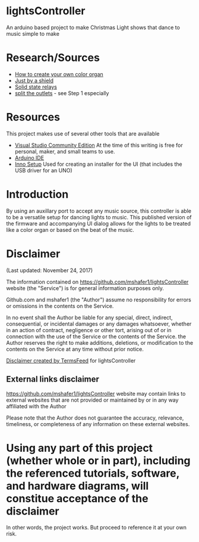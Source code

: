 # lightsController
An arduino based project to make Christmas Light shows that dance to music simple to make

# Research/Sources
* [How to create your own color organ](http://www.instructables.com/id/How-to-build-your-own-LED-Color-Organ-Arduino-MSGE/ "GreatSottLab insctructable on color organ using Arduino and MSGEQ7")
* [Just by a shield](https://www.sparkfun.com/products/13116 "SparkFun Spectrum Shield")
* [Solid state relays](http://a.co/0DaI3VI, "4 Channel solid state relay module (2A per channel)")
* [split the outlets](http://www.bhg.com/home-improvement/electrical/how-to-install-split-receptacles/, "An example guide on splitting outlets to use a few less duplexes") - see Step 1 especially


# Resources
This project makes use of several other tools that are available

* [Visual Studio Community Edition](https://www.visualstudio.com/vs/community/, "A fully-featured, extensible, free IDE for creating modern applications for Android, iOS, Windows, as well as web applications and cloud services.") At the time of this writing is free for personal, maker, and small teams to use.
* [Arduino IDE](https://www.arduino.cc/en/Main/Software, "The open-source Arduino Software (IDE) makes it easy to write code and upload it to the board.")
* [Inno Setup](http://www.jrsoftware.org/isinfo.php) Used for creating  an installer for the UI (that includes the USB driver for an UNO)


# Introduction
By using an auxillary port to accept any music source, this controller is able to be a versatile setup for dancing lights to music. This published version of the firmware and accompanying UI dialog allows for the lights to be treated like a color organ or based on the beat of the music.

# Disclaimer 
(Last updated: November 24, 2017)

The information contained on https://github.com/mshafer1/lightsController website (the "Service") is
for general information purposes only.

Github.com and mshafer1 (the "Author") assume no responsibility for errors or omissions in the
contents on the Service.

In no event shall the Author be liable for any special, direct,
indirect, consequential, or incidental damages or any damages whatsoever,
whether in an action of contract, negligence or other tort, arising out of or
in connection with the use of the Service or the contents of the Service.
the Author reserves the right to make additions, deletions, or
modification to the contents on the Service at any time without prior notice.


[Disclaimer created by TermsFeed](https://termsfeed.com/disclaimer/) for lightsController

External links disclaimer  
-------------------------

https://github.com/mshafer1/lightsController website may contain links to external websites that are
not provided or maintained by or in any way affiliated with the Author

Please note that the Author does not guarantee the accuracy,
relevance, timeliness, or completeness of any information on these external
websites.



# Using any part of this project (whether whole or in part), including the referenced tutorials, software, and hardware diagrams, will constitue acceptance of the disclaimer
In other words, the project works. But proceed to reference it at your own risk.



